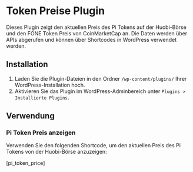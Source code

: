 # Token Preise Plugin

Dieses Plugin zeigt den aktuellen Preis des Pi Tokens auf der Huobi-Börse und den FONE Token Preis von CoinMarketCap an. Die Daten werden über APIs abgerufen und können über Shortcodes in WordPress verwendet werden.

## Installation

1. Laden Sie die Plugin-Dateien in den Ordner `/wp-content/plugins/` Ihrer WordPress-Installation hoch.
2. Aktivieren Sie das Plugin im WordPress-Adminbereich unter `Plugins > Installierte Plugins`.

## Verwendung

### Pi Token Preis anzeigen

Verwenden Sie den folgenden Shortcode, um den aktuellen Preis des Pi Tokens von der Huobi-Börse anzuzeigen:

[pi_token_price]
